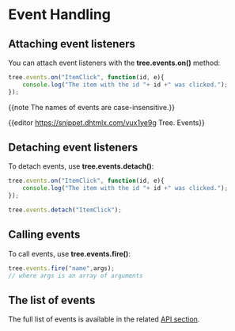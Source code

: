 Event Handling
===================

## Attaching event listeners

You can attach event listeners with the **tree.events.on()** method:

~~~js
tree.events.on("ItemClick", function(id, e){
    console.log("The item with the id "+ id +" was clicked.");
});
~~~

{{note The names of events are case-insensitive.}}

{{editor	https://snippet.dhtmlx.com/vux1ye9g	Tree. Events}}

## Detaching event listeners

To detach events, use **tree.events.detach()**:

~~~js
tree.events.on("ItemClick", function(id, e){
    console.log("The item with the id "+ id +" was clicked.");
});

tree.events.detach("ItemClick");
~~~

## Calling events

To call events, use **tree.events.fire()**:

~~~js
tree.events.fire("name",args);
// where args is an array of arguments
~~~

## The list of events

The full list of events is available in the related [API section](tree/api/refs/tree_events.md).



